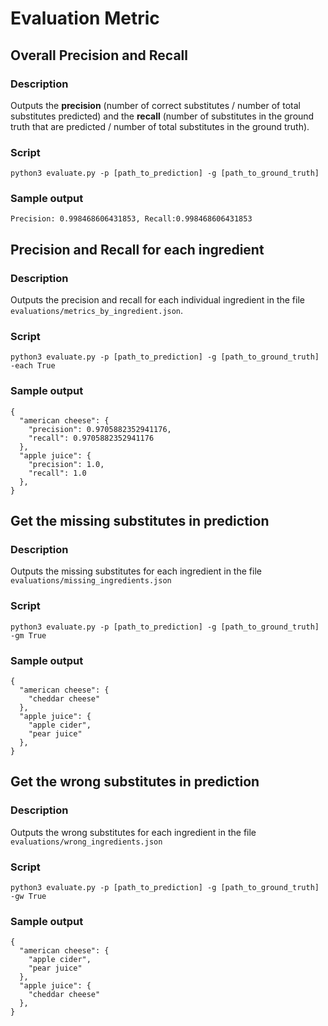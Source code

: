 # Evaluation Metric

## Overall Precision and Recall 
### Description
Outputs the **precision** (number of correct substitutes / number of total substitutes predicted) and the **recall** (number of substitutes in the ground truth that are predicted / number of total substitutes in the ground truth).

### Script
```
python3 evaluate.py -p [path_to_prediction] -g [path_to_ground_truth]
```

### Sample output
```
Precision: 0.998468606431853, Recall:0.998468606431853
```

## Precision and Recall for each ingredient
### Description
Outputs the precision and recall for each individual ingredient in the file `evaluations/metrics_by_ingredient.json`.

### Script
```
python3 evaluate.py -p [path_to_prediction] -g [path_to_ground_truth] -each True
```

### Sample output
```
{
  "american cheese": {
    "precision": 0.9705882352941176,
    "recall": 0.9705882352941176
  },
  "apple juice": {
    "precision": 1.0,
    "recall": 1.0
  },
}
```

## Get the missing substitutes in prediction
### Description
Outputs the missing substitutes for each ingredient in the file `evaluations/missing_ingredients.json`

### Script
```
python3 evaluate.py -p [path_to_prediction] -g [path_to_ground_truth] -gm True
```

### Sample output
```
{
  "american cheese": {
    "cheddar cheese"
  },
  "apple juice": {
    "apple cider",
    "pear juice"
  },
}
```

## Get the wrong substitutes in prediction
### Description
Outputs the wrong substitutes for each ingredient in the file `evaluations/wrong_ingredients.json`

### Script
```
python3 evaluate.py -p [path_to_prediction] -g [path_to_ground_truth] -gw True
```

### Sample output
```
{
  "american cheese": {
    "apple cider",
    "pear juice"
  },
  "apple juice": {
    "cheddar cheese"
  },
}
```
